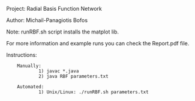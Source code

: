 Project: Radial Basis Function Network

Author: Michail-Panagiotis Bofos 

Note: runRBF.sh script installs the matplot lib.

For more information and example runs you can check the Report.pdf file.

Instructions:

        Manually: 
                1) javac *.java
                2) java RBF parameters.txt

        Automated:
                1) Unix/Linux: ./runRBF.sh parameters.txt
